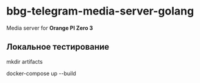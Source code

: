 # bbg-telegram-media-server-golang
Media server for **Orange PI Zero 3**

## Локальное тестирование

mkdir artifacts

docker-compose up --build
